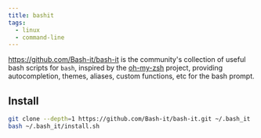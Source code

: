 ```yaml
---
title: bashit
tags:
  - linux
  - command-line
---
```


https://github.com/Bash-it/bash-it is the community's collection of useful bash scripts for `bash`, inspired by the [oh-my-zsh](https://ohmyz.sh/) project, providing autocompletion, themes, aliases, custom functions, etc for the bash prompt.

## Install

```bash
git clone --depth=1 https://github.com/Bash-it/bash-it.git ~/.bash_it
bash ~/.bash_it/install.sh
```
